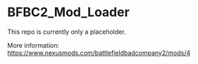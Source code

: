 # BFBC2_Mod_Loader
This repo is currently only a placeholder.

More information: https://www.nexusmods.com/battlefieldbadcompany2/mods/4

